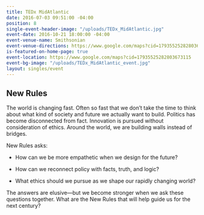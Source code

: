 ```yaml
---
title: TEDx MidAtlantic
date: 2016-07-03 09:51:00 -04:00
position: 8
single-event-header-image: "/uploads/TEDx_MidAtlantic.jpg"
event-date: 2016-10-21 18:00:00 -04:00
event-venue-name: Smithsonian
event-venue-directions: https://www.google.com/maps?cid=17935525282803673115
is-featured-on-home-page: true
event-location: https://www.google.com/maps?cid=17935525282803673115
event-bg-image: "/uploads/TEDx_MidAtlantic_event.jpg"
layout: singles/event
---
```


## New Rules

The world is changing fast. Often so fast that we don’t take the time to think about what kind of society and future we actually want to build. Politics has become disconnected from fact. Innovation is pursued without consideration of ethics. Around the world, we are building walls instead of bridges.

New Rules asks:

* How can we be more empathetic when we design for the future?

* How can we reconnect policy with facts, truth, and logic?

* What ethics should we pursue as we shape our rapidly changing world?

The answers are elusive—but we become stronger when we ask these questions together. What are the New Rules that will help guide us for the next century?
